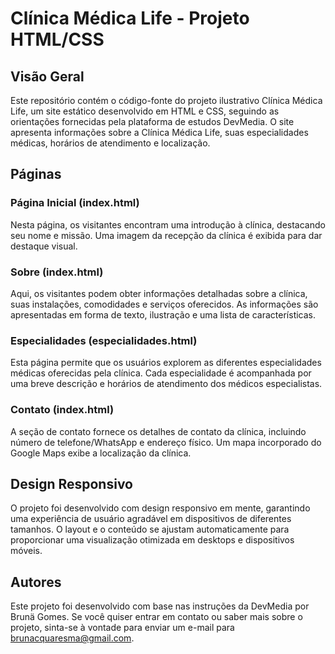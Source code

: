 # Clínica Médica Life - Projeto HTML/CSS

## Visão Geral

Este repositório contém o código-fonte do projeto ilustrativo Clínica Médica Life, um site estático desenvolvido em HTML e CSS, seguindo as orientações fornecidas pela plataforma de estudos DevMedia. O site apresenta informações sobre a Clínica Médica Life, suas especialidades médicas, horários de atendimento e localização.

## Páginas

### Página Inicial (index.html)

Nesta página, os visitantes encontram uma introdução à clínica, destacando seu nome e missão. Uma imagem da recepção da clínica é exibida para dar destaque visual.

### Sobre (index.html)

Aqui, os visitantes podem obter informações detalhadas sobre a clínica, suas instalações, comodidades e serviços oferecidos. As informações são apresentadas em forma de texto, ilustração e uma lista de características.

### Especialidades (especialidades.html)

Esta página permite que os usuários explorem as diferentes especialidades médicas oferecidas pela clínica. Cada especialidade é acompanhada por uma breve descrição e horários de atendimento dos médicos especialistas.

### Contato (index.html)

A seção de contato fornece os detalhes de contato da clínica, incluindo número de telefone/WhatsApp e endereço físico. Um mapa incorporado do Google Maps exibe a localização da clínica.

## Design Responsivo

O projeto foi desenvolvido com design responsivo em mente, garantindo uma experiência de usuário agradável em dispositivos de diferentes tamanhos. O layout e o conteúdo se ajustam automaticamente para proporcionar uma visualização otimizada em desktops e dispositivos móveis.

## Autores
Este projeto foi desenvolvido com base nas instruções da DevMedia por Brunä Gomes. Se você quiser entrar em contato ou saber mais sobre o projeto, sinta-se à vontade para enviar um e-mail para <brunacquaresma@gmail.com>.
